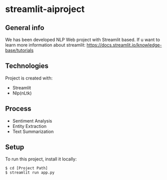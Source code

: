 # streamlit-aiproject

## General info
We has been developed NLP Web project with Streamlit based.
If u want to learn more information about streamlit: https://docs.streamlit.io/knowledge-base/tutorials


## Technologies
Project is created with:
* Streamlit
* Nlp(nLtk)


## Process
* Sentiment Analysis
* Entity Extraction
* Text Summarization

## Setup
To run this project, install it locally:

```
$ cd [Project Path]
$ streamlit run app.py
```
